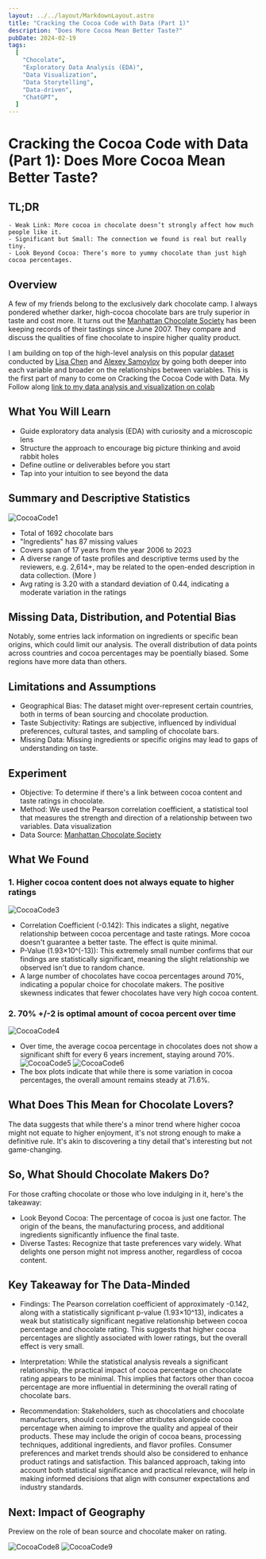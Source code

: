 ```yaml
---
layout: ../../layout/MarkdownLayout.astro
title: "Cracking the Cocoa Code with Data (Part 1)"
description: "Does More Cocoa Mean Better Taste?"
pubDate: 2024-02-19
tags:
  [
    "Chocolate",
    "Exploratory Data Analysis (EDA)",
    "Data Visualization",
    "Data Storytelling",
    "Data-driven",
    "ChatGPT",
  ]
---
```


# Cracking the Cocoa Code with Data (Part 1): Does More Cocoa Mean Better Taste?

## TL;DR

```
- Weak Link: More cocoa in chocolate doesn’t strongly affect how much people like it.
- Significant but Small: The connection we found is real but really tiny.
- Look Beyond Cocoa: There’s more to yummy chocolate than just high cocoa percentages.
```

## Overview

A few of my friends belong to the exclusively dark chocolate camp. I always pondered whether darker, high-cocoa chocolate bars are truly superior in taste and cost more. It turns out the [Manhattan Chocolate Society](http://flavorsofcacao.com/mcs_index.html) has been keeping records of their tastings since June 2007. They compare and discuss the qualities of fine chocolate to inspire higher quality product.

I am building on top of the high-level analysis on this popular [dataset](http://flavorsofcacao.com/index.html) conducted by [Lisa Chen](https://medium.com/swlh/willy-wonka-and-the-data-driven-chocolate-factory-c08d10c7dbc0) and [Alexey Samoylov](https://www.kaggle.com/code/tibhar940/chocolate-bar-ratings-python-eda-dataviz) by going both deeper into each variable and broader on the relationships between variables. This is the first part of many to come on Cracking the Cocoa Code with Data. My Follow along [link to my data analysis and visualization on colab](https://colab.research.google.com/drive/1bgMQqa-S2JRsYWFZ3zsYrpfa00E4mPb_#scrollTo=cMvmcGUITZOR)

## What You Will Learn

- Guide exploratory data analysis (EDA) with curiosity and a microscopic lens
- Structure the approach to encourage big picture thinking and avoid rabbit holes
- Define outline or deliverables before you start
- Tap into your intuition to see beyond the data

## Summary and Descriptive Statistics

![CocoaCode1](/images/CocoaCode1.webp)

- Total of 1692 chocolate bars
- "Ingredients" has 87 missing values
- Covers span of 17 years from the year 2006 to 2023
- A diverse range of taste profiles and descriptive terms used by the reviewers, e.g. 2,614+, may be related to the open-ended description in data collection. (More )
- Avg rating is 3.20 with a standard deviation of 0.44, indicating a moderate variation in the ratings

## Missing Data, Distribution, and Potential Bias

Notably, some entries lack information on ingredients or specific bean origins, which could limit our analysis. The overall distribution of data points across countries and cocoa percentages may be poentially biased. Some regions have more data than others.

## Limitations and Assumptions

- Geographical Bias: The dataset might over-represent certain countries, both in terms of bean sourcing and chocolate production.
- Taste Subjectivity: Ratings are subjective, influenced by individual preferences, cultural tastes, and sampling of chocolate bars.
- Missing Data: Missing ingredients or specific origins may lead to gaps of understanding on taste.

## Experiment

- Objective: To determine if there's a link between cocoa content and taste ratings in chocolate.
- Method: We used the Pearson correlation coefficient, a statistical tool that measures the strength and direction of a relationship between two variables. Data visualization
- Data Source: [Manhattan Chocolate Society](http://flavorsofcacao.com/mcs_index.html)

## What We Found

### 1. Higher cocoa content does not always equate to higher ratings

![CocoaCode3](/images/CocoaCode3.webp)

- Correlation Coefficient (-0.142): This indicates a slight, negative relationship between cocoa percentage and taste ratings. More cocoa doesn't guarantee a better taste. The effect is quite minimal.
- P-Value (1.93×10^(-13)): This extremely small number confirms that our findings are statistically significant, meaning the slight relationship we observed isn't due to random chance.
- A large number of chocolates have cocoa percentages around 70%, indicating a popular choice for chocolate makers. The positive skewness indicates that fewer chocolates have very high cocoa content.

### 2. 70% +/-2 is optimal amount of cocoa percent over time

![CocoaCode4](/images/CocoaCode4.webp)

- Over time, the average cocoa percentage in chocolates does not show a significant shift for every 6 years increment, staying around 70%.
  ![CocoaCode5](/images/CocoaCode5.webp)
  ![CocoaCode6](/images/CocoaCode6.webp)
- The box plots indicate that while there is some variation in cocoa percentages, the overall amount remains steady at 71.6%.

## What Does This Mean for Chocolate Lovers?

The data suggests that while there's a minor trend where higher cocoa might not equate to higher enjoyment, it's not strong enough to make a definitive rule. It's akin to discovering a tiny detail that's interesting but not game-changing.

## So, What Should Chocolate Makers Do?

For those crafting chocolate or those who love indulging in it, here's the takeaway:

- Look Beyond Cocoa: The percentage of cocoa is just one factor. The origin of the beans, the manufacturing process, and additional ingredients significantly influence the final taste.
- Diverse Tastes: Recognize that taste preferences vary widely. What delights one person might not impress another, regardless of cocoa content.

## Key Takeaway for The Data-Minded

- Findings: The Pearson correlation coefficient of approximately -0.142, along with a statistically significant p-value (1.93×10^13), indicates a weak but statistically significant negative relationship between cocoa percentage and chocolate rating. This suggests that higher cocoa percentages are slightly associated with lower ratings, but the overall effect is very small.

- Interpretation: While the statistical analysis reveals a significant relationship, the practical impact of cocoa percentage on chocolate rating appears to be minimal. This implies that factors other than cocoa percentage are more influential in determining the overall rating of chocolate bars.

- Recommendation: Stakeholders, such as chocolatiers and chocolate manufacturers, should consider other attributes alongside cocoa percentage when aiming to improve the quality and appeal of their products. These may include the origin of cocoa beans, processing techniques, additional ingredients, and flavor profiles. Consumer preferences and market trends should also be considered to enhance product ratings and satisfaction. This balanced approach, taking into account both statistical significance and practical relevance, will help in making informed decisions that align with consumer expectations and industry standards.

## Next: Impact of Geography

Preview on the role of bean source and chocolate maker on rating.

![CocoaCode8](/images/CocoaCode8.webp)
![CocoaCode9](/images/CocoaCode9.webp)
